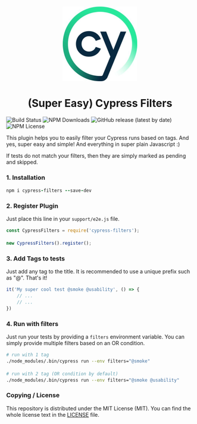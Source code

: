<p align="center">
   <img width="200px" src="/assets/cypress.jpg">
</p>
<h1 align="center">(Super Easy) Cypress Filters</h1>


![Build Status](https://github.com/boxblinkracer/cypress-testrail/actions/workflows/ci_pipe.yml/badge.svg) ![NPM Downloads](https://badgen.net/npm/dt/cypress-filters) ![GitHub release (latest by date)](https://img.shields.io/github/v/release/boxblinkracer/cypress-filters) ![NPM License](https://img.shields.io/npm/l/cypress-filters)

This plugin helps you to easily filter your Cypress runs based on tags. And yes, super easy and simple!
And everything in super plain Javascript :)

If tests do not match your filters, then they are simply marked as pending and skipped.

### 1. Installation

```ruby 
npm i cypress-filters --save-dev
```

### 2. Register Plugin

Just place this line in your `support/e2e.js` file.


```javascript 
const CypressFilters = require('cypress-filters');

new CypressFilters().register();
```

### 3. Add Tags to tests

Just add any tag to the title.
It is recommended to use a unique prefix such as "@". That's it!

```javascript 
it('My super cool test @smoke @usability', () => {
    // ...
    // ... 
})
```

### 4. Run with filters

Just run your tests by providing a `filters` environment variable.
You can simply provide multiple filters based on an OR condition.

```bash 
# run with 1 tag
./node_modules/.bin/cypress run --env filters="@smoke"

# run with 2 tag (OR condition by default)
./node_modules/.bin/cypress run --env filters="@smoke @usability"
```

### Copying / License

This repository is distributed under the MIT License (MIT). You can find the whole license text in the [LICENSE](LICENSE) file.
